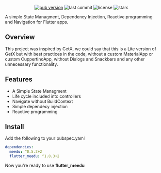 <p align="center">
  <a target="_blank" href="https://pub.dev/packages/flutter_meedu"><img alt="pub version" src="https://img.shields.io/pub/v/flutter_meedu?color=%2300b0ff&label=flutter_meedu&style=flat-square"></a>
  
  <img alt="last commit" src="https://img.shields.io/github/last-commit/darwin-morocho/flutter-meedu?color=%23ffa000&style=flat-square"/> 
  <img alt="license" src="https://img.shields.io/github/license/darwin-morocho/flutter-meedu?style=flat-square"/>
  <img alt="stars" src="https://img.shields.io/github/stars/darwin-morocho/flutter-meedu?style=social"/>
</p>


A simple State Managment, Dependency Injection, Reactive programming and Navigation for Flutter apps.

## Overview

This project was inspired by GetX, we could say that this is a Lite version of GetX but with best practices in the code, without a custom MaterialApp or custom CuppertinoApp, without Dialogs and Snackbars and any other unnecessary functionality.

## Features

- A Simple State Managment
- Life cycle included into controllers
- Navigate without BuildContext
- Simple dependecy injection
- Reactive programming

## Install

Add the following to your pubspec.yaml

```yaml
dependencies:
  meedu: ^0.5.2+2
  flutter_meedu: ^1.0.3+2
```

Now you're ready to use **flutter_meedu**
